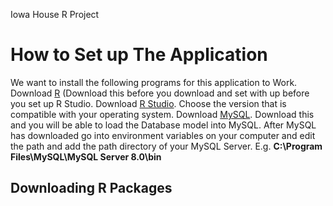  Iowa House R Project


# How to Set up The Application
We want to install the following programs for this application to Work.
Download [R](https://cran.r-project.org/) (Download this before you download and set with up before you set up R Studio.
Download [R Studio](https://www.rstudio.com/products/rstudio/download/#download). Choose the version that is compatible with your operating system. 
Download [MySQL](https://dev.mysql.com/downloads/mysql/). Download this and you will be able to load the Database model into MySQL.
After MySQL has downloaded go into environment variables on your computer and edit the path and add the path directory of your MySQL Server. E.g. **C:\Program Files\MySQL\MySQL Server 8.0\bin**


## Downloading R Packages 
